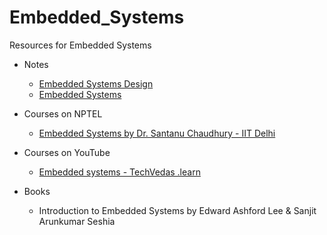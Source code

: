 # Embedded_Systems
Resources for Embedded Systems

- Notes
  - [Embedded Systems Design](https://www.brainkart.com/article/Choosing-the-software-environment_7752/)
  - [Embedded Systems](https://www.javatpoint.com/embedded-system-tutorial)

- Courses on NPTEL
  - [Embedded Systems by Dr. Santanu Chaudhury - IIT Delhi](https://nptel.ac.in/courses/108/102/108102045/)
  
- Courses on YouTube
  - [Embedded systems - TechVedas .learn](https://www.youtube.com/playlist?list=PLcbIZiT62e1gNZ-VWPO3rpTpXkHBMZa2n)
  
- Books
  - Introduction to Embedded Systems by Edward Ashford Lee & Sanjit Arunkumar Seshia
